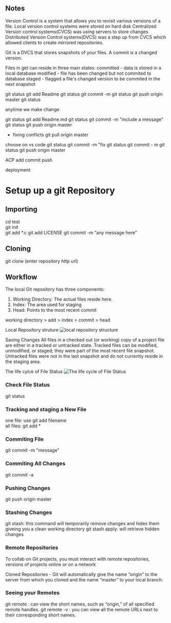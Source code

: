 ## Notes

Version Control is a system that allows you to revisit various versions of a file. 
Local version control systems were stored on hard disk
Centralized Version control systems(CVCS) was using servers to store changes
Distributed Version Control systems(DVCS) was a step up from CVCS which allowed clients to create mirrored repositories. 

Git is a DVCS that stores snapshots of your files. A commit is a changed version. 

Files in get can reside in three main states: 
committed - data is stored in a local database
modified - file has been changed but not commited to database
staged - flagged a file's changed version to be commited in the next snapshot

git status
git add Readme
git status
git commit -m
git status
git push origin master
git status

anytime we make change

git status
git add Readme.md
git status
git commit -m "include a message" 
git status
git push origin master


- fixing conflicts
git pull origin master

choose on vs code
git status
git commit -m "fix 
git status
git commit - m
git status
git push origin master

ACP add commit push

deployment

# Setup up a git Repository

## Importing

cd test  
git init  
git add *.c
git add LICENSE
git commit -m “any message here”

## Cloning

git clone (enter repository http url)

## Workflow

The local Git repository has three components:

1. Working Directory: The actual files reside here.
1. Index: The area used for staging
1. Head: Points to the most recent commit

working directory > add > index > commit > head

Local Repository struture
![local repository structure](https://www.udemy.com/blog/wp-content/uploads/2015/08/image036.png)

Saving Changes
All files in a checked out (or working) copy of a project file are either in a tracked or untracked state.
Tracked files can be modified, unmodified, or staged; they were part of the most recent file snapshot.  
Untracked files were not in the last snapshot and do not currently reside in the staging area.  

The life cylce of File Status
![The life cycle of File Status](https://www.udemy.com/blog/wp-content/uploads/2015/08/image006.png)

### Check File Status
git status

### Tracking and staging a  New File
one file: use git add filename  
all files: git add *

### Commiting File
git commit -m "message"

### Commiting All Changes
git commit -a

### Pushing Changes
git push origin master

### Stashing Changes
git stash: this command will temporarily remove changes and hides them giveing you a clean working directory
git stash apply: will retrieve hidden changes

### Remote Repositories
To collab on Git projects, you must interact with remote repositories, versions of projects online or on a network

Cloned Repositories - Git will automatically give the name “origin” to the server from which you cloned and the name “master” to your local branch.

### Seeing your Remotes

git remote : can view the short names, such as “origin,” of all specified remote handles.
git remote -v : you can view all the remote URLs next to their corresponding short names.




